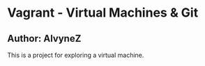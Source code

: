 # Vagrant - Virtual Machines & Git
## Author: AlvyneZ

This is a project for exploring a virtual machine.